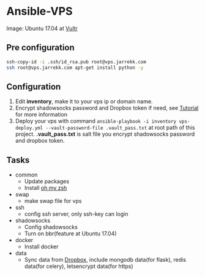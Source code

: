 # Ansible-VPS

Image: Ubuntu 17.04 at [Vultr](https://www.vultr.com/)

## Pre configuration

``` bash
ssh-copy-id -i .ssh/id_rsa.pub root@vps.jarrekk.com
ssh root@vps.jarrekk.com apt-get install python -y
```

## Configuration

1. Edit **inventory**, make it to your vps ip or domain name.
2. Encrypt shadowsocks password and Dropbox token if need, see [Tutorial](https://gist.github.com/jarrekk/f4661e666d9f5472878e964b3d200b72) for more information
3. Deploy your vps with command `ansible-playbook -i inventory vps-deploy.yml --vault-password-file .vault_pass.txt` at root path of this project. **.vault_pass.txt** is salt file you encrypt shadowsocks password and dropbox token.

## Tasks

* common
	* Update packages
	* Install [oh my zsh](https://github.com/robbyrussell/oh-my-zsh)
* swap
	* make swap file for vps
* ssh
	* config ssh server, only ssh-key can login
* shadowsocks
	* Config shadowsocks
	* Turn on bbr(feature at Ubuntu 17.04)
* docker
	* Install docker
* data
	* Sync data from [Dropbox](https://dropbox.com), include mongodb data(for flask), redis data(for celery), letsencrypt data(for https)

